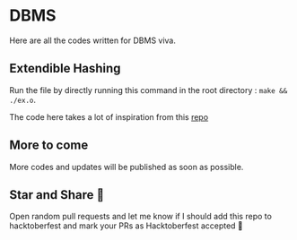 # DBMS

Here are all the codes written for DBMS viva.

## Extendible Hashing
Run the file by directly running this command in the root directory : `make && ./ex.o`.

The code here takes a lot of inspiration from this [repo](https://github.com/nitish6174/extendible-hashing/blob/master/main.cpp)

## More to come
More codes and updates will be published as soon as possible.

## Star and Share  🥳
Open random pull requests and let me know if I should add this repo to hacktoberfest and mark your PRs as Hacktoberfest accepted 👀
